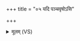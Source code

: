 +++
title = "०५ यदि पञ्चवृषोऽसि"

+++
<details><summary>मूलम् (VS)</summary>

यदि॑ पञ्चवृ॒षोऽसि॑ सृ॒जार॒सोऽसि॑ ॥
</details>